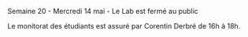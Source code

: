 Semaine 20 - Mercredi 14 mai - 
Le Lab est fermé au public

Le monitorat des étudiants est assuré par
Corentin Derbré de 16h à 18h.